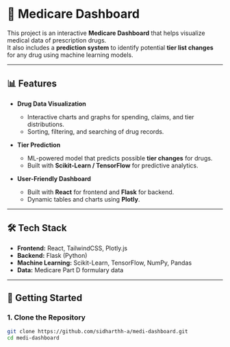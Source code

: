 # 🏥 Medicare Dashboard

This project is an interactive **Medicare Dashboard** that helps visualize medical data of prescription drugs.  
It also includes a **prediction system** to identify potential **tier list changes** for any drug using machine learning models.

---

## 📊 Features

- **Drug Data Visualization**  
  - Interactive charts and graphs for spending, claims, and tier distributions.  
  - Sorting, filtering, and searching of drug records.  

- **Tier Prediction**  
  - ML-powered model that predicts possible **tier changes** for drugs.  
  - Built with **Scikit-Learn / TensorFlow** for predictive analytics.  

- **User-Friendly Dashboard**  
  - Built with **React** for frontend and **Flask** for backend.  
  - Dynamic tables and charts using **Plotly**.  

---

## 🛠️ Tech Stack

- **Frontend:** React, TailwindCSS, Plotly.js  
- **Backend:** Flask (Python)  
- **Machine Learning:** Scikit-Learn, TensorFlow, NumPy, Pandas  
- **Data:** Medicare Part D formulary data  

---

## 🚀 Getting Started

### 1. Clone the Repository
```bash
git clone https://github.com/sidharthh-a/medi-dashboard.git
cd medi-dashboard
